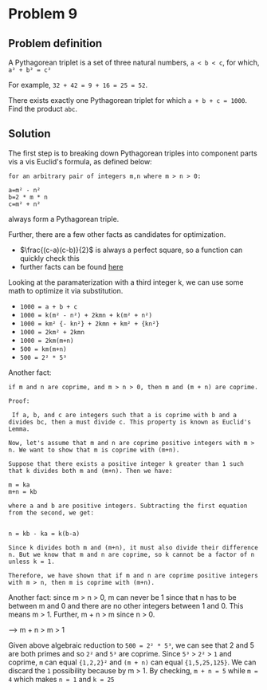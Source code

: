 # Problem 9

## Problem definition


A Pythagorean triplet is a set of three natural numbers, `a < b < c`, for which,
`a² + b² = c²`

For example, `32 + 42 = 9 + 16 = 25 = 52`.

There exists exactly one Pythagorean triplet for which `a + b + c = 1000`.
Find the product `abc`.

## Solution
The first step is to breaking down Pythagorean triples into component parts vis a vis Euclid's formula, as defined below:

```
for an arbitrary pair of integers m,n where m > n > 0:

a=m² - n²
b=2 * m * n
c=m² + n²
```
always form a Pythagorean triple.

Further, there are a few other facts as candidates for optimization.  

- $\frac{(c-a)(c-b)}{2}$ is always a perfect square, so a function can quickly check this
- further facts can be found [here](https://en.wikipedia.org/wiki/Pythagorean_triple#Elementary_properties_of_primitive_Pythagorean_triples)


Looking at the paramaterization with a third integer k, we can use some math to optimize it via substitution.

- `1000 = a + b + c`
- `1000 = k(m² - n²) + 2kmn + k(m² + n²)`
- `1000 = km² {- kn²} + 2kmn + km² + {kn²}`
- `1000 = 2km² + 2kmn`
- `1000 = 2km(m+n)`
- `500 = km(m+n)`
- `500 = 2² * 5³`


Another fact:

`
if m and n are coprime, and m > n > 0, then m and (m + n) are coprime.
`

```
Proof:

 If a, b, and c are integers such that a is coprime with b and a divides bc, then a must divide c. This property is known as Euclid's Lemma.

Now, let's assume that m and n are coprime positive integers with m > n. We want to show that m is coprime with (m+n).

Suppose that there exists a positive integer k greater than 1 such that k divides both m and (m+n). Then we have:

m = ka
m+n = kb

where a and b are positive integers. Subtracting the first equation from the second, we get:


n = kb - ka = k(b-a)

Since k divides both m and (m+n), it must also divide their difference n. But we know that m and n are coprime, so k cannot be a factor of n unless k = 1.

Therefore, we have shown that if m and n are coprime positive integers with m > n, then m is coprime with (m+n).
```

Another fact: since m > n > 0, m can never be 1 since that n has to be between m and 0 and there are no other integers between 1 and 0.  This means m > 1.  Further, m + n > m since n > 0.

--> m + n > m > 1

Given above algebraic reduction to `500 = 2² * 5³`, we can see that 2 and 5 are both primes and so `2²` and `5³` are coprime.  Since `5³` > `2²` > `1` and coprime, `m` can equal `{1,2,2}²` and `(m + n)` can equal `{1,5,25,125}`. We can discard the `1` possibility because by m > 1.  By checking, `m + n = 5` while `m = 4` which makes `n = 1` and `k = 25`